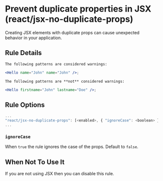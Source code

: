 # Prevent duplicate properties in JSX (react/jsx-no-duplicate-props)

Creating JSX elements with duplicate props can cause unexpected behavior in your application.

## Rule Details

```The following patterns are considered warnings:```

```jsx
<Hello name="John" name="John" />;
```

```The following patterns are **not** considered warnings:```

```jsx
<Hello firstname="John" lastname="Doe" />;
```

## Rule Options

```js
...
"react/jsx-no-duplicate-props": [<enabled>, { "ignoreCase": <boolean> }]
...
```

### `ignoreCase`

When `true` the rule ignores the case of the props. Default to `false`.

## When Not To Use It

If you are not using JSX then you can disable this rule.
